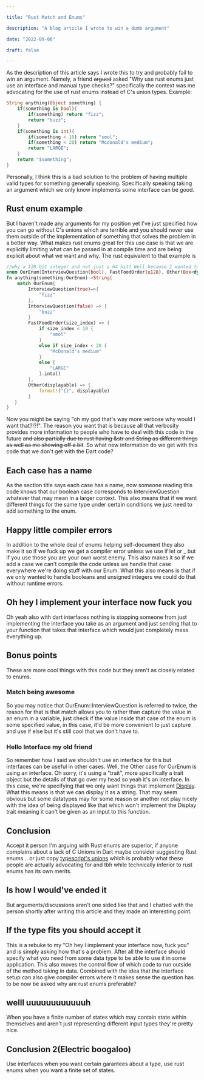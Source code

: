 ```yaml
---

title: "Rust Match and Enums"

description: "A blog article I wrote to win a dumb argument"

date: "2022-09-06"

draft: false

---
```


As the description of this article says I wrote this to try and probably fail to win an argument. Namely, a friend ~~argued~~ asked "Why use rust enums just use an interface and manual type checks?" specifically the context was me advocating for the use of rust enums instead of C's union types. Example:
```dart
String anything(Object something) {
    if(something is bool){
	    if(something) return "fizz";
	    return "buzz";
    }
    if(something is int){
	    if(something < 10) return "smol";
	    if(something < 20) return "Mcdonald's medium";
	    return "LARGE";
    }
    return "$something";
}
```
Personally, I think this is a bad solution to the problem of having multiple valid types for something generally speaking. Specifically speaking taking an argument which we only know implements some interface can be good.

## Rust enum example

But I haven't made any arguments for my position yet I've just specified how you can go without C's unions which are terrible and you should never use them outside of the implementation of something that solves the problem in a better way. What makes rust enums great for this use case is that we are explicitly limiting what can be passed in at compile time and are being explicit about what we want and why. The rust equivalent to that example is 
```rs
//why a 128 bit integer and not just a 64 bit? Well because I wanted to show off that rust has that that's why
enum OurEnum{InterviewQuestion(bool), FastFoodOrder(u128), Other(Box<dyn Display>)}
fn anything(something:OurEnum)->String{
    match OurEnum{
	    InterviewQuestion(true)=>{
		    "fizz"
	    },
	    InterviewQuestion(false) => {
		    "buzz"
	    }
        FastFoodOrder(size_index) => {
            if size_index < 10 {
                "smol"
            }
            else if size_index < 20 {
                "McDonald's medium"
            }
            else {
                "LARGE"
            }.into()
        },
        Other(displayable) => {
            format!("{}", displayable)
        }
   }
}
```
Now you might be saying "oh my god that's way more verbose why would I want that?!?!". The reason you want that is because all that verbosity provides more information to people who have to deal with this code in the future ~~and also partially due to rust having &str and String as different things as well as me showing off a bit~~. So what new information do we get with this code that we don't get with the Dart code?

## Each case has a name

As the section title says each case has a name, now someone reading this code knows that our boolean case corresponds to InterviewQuestion whatever that may mean in a larger context. This also means that if we want different things for the same type under certain conditions we just need to add something to the enum.


## Happy little compiler errors

In addition to the whole deal of enums helping self-document they also make it so if we fuck up we get a compiler error unless we use if let or _ but if you use those you are your own worst enemy. This also makes it so if we add a case we can't compile the code unless we handle that case everywhere we're doing stuff with our Enum. What this also means is that if we only wanted to handle booleans and unsigned integers we could do that without runtime errors.

## Oh hey I implement your interface now fuck you

Oh yeah also with dart interfaces nothing is stopping someone from just implementing the interface you take as an argument and just sending that to your function that takes that interface which would just completely mess everything up.

## Bonus points

These are more cool things with this code but they aren't as closely related to enums.

### Match being awesome

So you may notice that OurEnum::InterviewQuestion is referred to twice, the reason for that is that match allows you to rather than capture the value in an enum in a variable, just check if the value inside that case of the enum is some specified value, in this case, it'd be more convenient to just capture and use if else but it's still cool that we don't have to.

### Hello Interface my old friend

So remember how I said we shouldn't use an interface for this but interfaces can be useful in other cases. Well, the Other case for OurEnum is using an interface. Oh sorry, it's using a "trait", more specifically a trait object but the details of that go over my head so yeah it's an interface. In this case, we're specifying that we only want things that implement [Display](https://doc.rust-lang.org/std/fmt/trait.Display.html). What this means is that we can display it as a string. That may seem obvious but some datatypes may for some reason or another not play nicely with the idea of being displayed like that which won't implement the Display trait meaning it can't be given as an input to this function.

## Conclusion

Accept it person I'm arguing with Rust enums are superior, if anyone complains about a lack of C Unions in Dart maybe consider suggesting Rust enums... or just copy [typescript's unions](https://www.typescriptlang.org/docs/handbook/2/everyday-types.html#union-types) which is probably what these people are actually advocating for and tbh while technically inferior to rust enums has its own merits.

## Is how I would've ended it

But arguments/discussions aren't one sided like that and I chatted with the person shortly after writing this article and they made an interesting point.

## If the type fits you should accept it
This is a rebuke to my "Oh hey I implement your interface now, fuck you" and is simply asking how that's a problem. After all the interface should specify what you need from some data type to be able to use it in some application. This also moves the control flow of which code to run outside of the method taking in data. Combined with the idea that the interface setup can also give compiler errors where it makes sense the question has to be now be asked why are rust enums preferable?

## welll uuuuuuuuuuuuh
When you have a finite number of states which may contain state within themselves and aren't just representing different input types they're pretty nice.

## Conclusion 2(Electric boogaloo)
Use interfaces when you want certain garantees about a type, use rust enums when you want a finite set of states.
